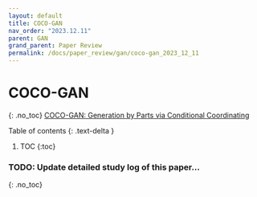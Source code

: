 ```yaml
---
layout: default
title: COCO-GAN
nav_order: "2023.12.11"
parent: GAN
grand_parent: Paper Review
permalink: /docs/paper_review/gan/coco-gan_2023_12_11
---
```


# **COCO-GAN**
{: .no_toc}
[COCO-GAN: Generation by Parts via Conditional Coordinating](hhttps://arxiv.org/abs/1904.00284)

Table of contents
{: .text-delta }
1. TOC
{:toc}

### **TODO**: Update detailed study log of this paper...
{: .no_toc}